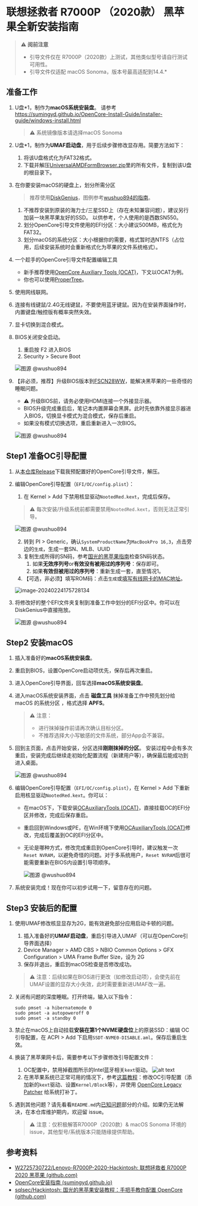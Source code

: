 # 联想拯救者 R7000P （2020款） 黑苹果全新安装指南

> ⚠️ **阅前注意**
>
> - 引导文件仅在 R7000P（2020款）上测试，其他类似型号请自行测试可用性。
> - 引导文件仅适配 macOS Sonoma，版本号最高适配到14.4.*

## 准备工作

1. U盘*1，制作为**macOS系统安装盘**。
   请参考 https://sumingyd.github.io/OpenCore-Install-Guide/installer-guide/windows-install.html

   > ⚠️ 系统镜像版本请选择macOS Sonoma

2. U盘*1，制作为**UMAF启动盘**，用于后续步骤修改显存用。简要方法如下：

   1. 将该U盘格式化为FAT32格式。
   2. 下载并解压[UniversalAMDFormBrowser.zip](https://github.com/DavidS95/Smokeless_UMAF/blob/main/UniversalAMDFormBrowser.zip)里的所有文件，复制到该U盘的根目录下。

3. 在你要安装macOS的硬盘上，划分所需分区

   > 推荐使用[DiskGenius](https://www.diskgenius.cn/)，图例参考[wushuo894的指南](https://github.com/wushuo894/Lenovo-R7000P-2020-Hackintosh)。

   1. 不推荐安装到原装的海力士/三星SSD上（存在未知兼容问题），建议另行加装一块黑苹果友好的SSD。
      以供参考，个人使用的是西数SN550。
   2. 划分OpenCore引导文件使用的EFI分区：大小建议500MB，格式化为FAT32。
   3. 划分macOS的系统分区：大小根据你的需要，格式暂时选NTFS（占位用，后续安装系统时会重新格式化为苹果的文件系统格式）。

4. 一个趁手的OpenCore引导文件配置编辑工具

   - 新手推荐使用[OpenCore Auxiliary Tools (OCAT)](https://github.com/ic005k/OCAuxiliaryTools)，下文以OCAT为例。
   - 你也可以使用[ProperTree](https://www.bing.com/search?q=propertree&PC=U316&FORM=CHROMN)。

5. 使用网线联网。

6. 连接有线键鼠/2.4G无线键鼠，不要使用蓝牙键鼠。因为在安装界面操作时，内置键盘/触控版有概率突然失效。

7. 显卡切换到混合模式。

8. BIOS关闭安全启动。

   1. 重启按 F2 进入BIOS
   2. Security > Secure Boot

   ![图源 @wushuo894](./assets/Xnip2023-06-14_20-14-17-20240224171518810.jpg)

9. 【非必须，推荐】升级BIOS版本到[FSCN28WW](https://newsupport.lenovo.com.cn/driveDownloads_detail.html?driveId=123039)，能解决黑苹果的一些奇怪的睡眠问题。

   - ⚠️ 升级BIOS前，请务必使用HDMI连接一个外接显示器。
   - BIOS升级完成重启后，笔记本内置屏幕会黑屏。此时先依靠外接显示器进入BIOS，切换显卡模式为混合模式，保存后重启。
   - 如果没有模式切换选项，重启重新进入一次BIOS。

   ![图源 @wushuo894](./assets/Xnip2023-06-13_23-56-54.jpg)

## Step1 准备OC引导配置

1. 从[本仓库Release](https://github.com/jimlee2048/Hackintosh-Lenovo-Legion-R7000P2020H/releases/)下载我预配置好的OpenCore引导文件，解压。

2. 编辑OpenCore引导配置（`EFI/OC/config.plist`）：

   1. 在 Kernel > Add 下禁用核显驱动`NootedRed.kext`，完成后保存。

   > ⚠️ 每次安装/升级系统前都需要禁用`NootedRed.kext`，否则无法正常引导。

   ![图源 @wushuo894](./assets/Xnip2023-06-13_21-33-30.jpg)

   2. 转到 PI > Generic，确认`SystemProductName`为`MacBookPro 16,3`，点击旁边的`生成`，生成一套SN、MLB、UUID
   3. 复制生成所得的SN码，参考[国光的黑苹果指南](https://github.com/sqlsec/Hackintosh/blob/main/docs/4-OC%E9%85%8D%E7%BD%AE/4-7.md#%E4%BD%A0%E7%9A%84%E5%BA%8F%E5%88%97%E5%8F%B7%E6%98%AF%E5%90%A6%E5%AE%8C%E7%BE%8E)检查SN码状态。
      1. 如果**无效序列号**or**有效没有被用过的序列号**：保存即可。
      2. 如果**有效但被用过的序列号**：重新生成一套，直至情况1。
   4. 【可选，非必须】填写ROM码：点击`生成`或[填写有线网卡的MAC地址](https://sumingyd.github.io/OpenCore-Post-Install/universal/iservices.html#%E8%8E%B7%E5%BE%97%E7%9B%B8%E5%BA%94%E7%9A%84rom%E5%80%BC)。

   ![image-20240224175728134](./assets/image-20240224175728134.png)

3. 将修改好的整个EFI文件夹复制到准备工作中划分的EFI分区中。你可以在DiskGenius中直接拖放。

   ![图源 @wushuo894](./assets/Snipaste_2023-06-13_16-46-44.png)



## Step2 安装macOS

1. 插入准备好的**macOS系统安装盘**。

2. 重启到BIOS，设置OpenCore启动项优先，保存后再次重启。

3. 进入OpenCore引导界面，回车选择**macOS系统安装盘**。

4. 进入macOS系统安装界面，点击 **磁盘工具** 抹掉准备工作中预先划分给 macOS 的系统分区 ，格式选择 **APFS**。

   > ⚠️ 注意：
   >
   > - 进行抹掉操作前请再次确认目标分区。
   > - 不推荐选择大小写敏感的文件系统，部分App会不兼容。

5. 回到主页面，点击开始安装，分区选择**刚刚抹掉的分区**。
   安装过程中会有多次重启，安装完成后继续走初始化配置流程（新建用户等），确保最后能成功到进入桌面。

   ![图源 @wushuo894](./assets/Xnip2023-06-14_00-56-17.jpg)

6. 编辑OpenCore引导配置（`EFI/OC/config.plist`），在 Kernel > Add 下重新启用核显驱动`NootedRed.kext`。你可以：

   - 在macOS下，下载安装[OCAuxiliaryTools (OCAT)](https://github.com/ic005k/OCAuxiliaryTools)，直接挂载OC的EFI分区并修改，完成后保存重启。

   - 重启回到Windows或PE，在Win环境下使用[OCAuxiliaryTools (OCAT)](https://github.com/ic005k/OCAuxiliaryTools)修改，完成后覆盖到OC的EFI分区中。

   - 无论是哪种方式，修改完成重启到OpenCore引导时，建议触发一次 `Reset NVRAM`，以避免奇怪的问题。对于多系统用户，`Reset NVRAM`后很可能需要重新在BIOS内设置引导项顺序。

     ![图源 @wushuo894](./assets/IMG_3916.jpeg)

7. 系统安装完成！现在你可以初步试用一下，留意存在的问题。

## Step3 安装后的配置

1. 使用UMAF修改核显显存为2G，能有效避免部分应用启动卡顿的问题。

   1. 插入准备好的**UMAF启动盘**，重启引导进入UMAF（可以在OpenCore引导界面选择）
   2. Device Manager > AMD CBS > NBIO Common Options > GFX Configuration > UMA Frame Buffer Size，设为 2G
   3. 保存并退出，重启到macOS检查是否修改成功。

   > ⚠️ 注意：后续如果在BIOS进行更改（如修改启动项），会使先前在UMAF设置的显存大小失效，此时需要重新进UMAF改一遍。

2. 关闭有问题的深度睡眠。打开终端，输入以下指令：

   ```shell
   sudo pmset -a hibernatemode 0
   sudo pmset -a autopoweroff 0
   sudo pmset -a standby 0
   ```

3. 禁止在macOS上自动挂载**安装在第1个NVME硬盘位**上的原装SSD：编辑 OC 引导配置，在 ACPI > Add 下启用`SSDT-NVME0-DISABLE.aml`。保存后重启生效。

4. 换装了黑苹果网卡后，需要参考以下步骤修改引导配置文件：
   1. OC配置中，禁用掉截图所示的Intel蓝牙相关`kext`驱动。
   ![alt text](assets/image-2024040478908375.png)
   2. 在黑苹果系统已正常可用的情况下，参考[这篇教程](https://github.com/5T33Z0/OC-Little-Translated/blob/main/14_OCLP_Wintel/Enable_Features/WiFi_Sonoma.md)：修改OC引导配置（添加新的`kext`驱动、设置`Kernel/Block`等），并使用 [OpenCore Legacy Patcher](https://github.com/dortania/OpenCore-Legacy-Patcher/releases) 给系统打补丁。


5. 遇到其他问题？请先看看`README.md`内[已知问题](../README.md#%E5%B7%B2%E7%9F%A5%E9%97%AE%E9%A2%98)部分的介绍。如果仍无法解决，在本仓库维护期内，欢迎留 issue。

   > ⚠️ 注意：仅积极解答R7000P（2020款）& macOS Sonoma 环境的 issue，其他型号/系统版本只能随缘提供帮助。



## 参考资料

- [W2725730722/Lenovo-R7000P-2020-Hackintosh: 联想拯救者 R7000P 2020 黑苹果 (github.com)](https://github.com/W2725730722/Lenovo-R7000P-2020-Hackintosh)
- [OpenCore安装指南 (sumingyd.github.io)](https://sumingyd.github.io/OpenCore-Install-Guide/)
- [sqlsec/Hackintosh: 国光的黑苹果安装教程：手把手教你配置 OpenCore (github.com)](https://github.com/sqlsec/Hackintosh)


